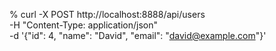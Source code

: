 % curl -X POST http://localhost:8888/api/users \
  -H "Content-Type: application/json" \
  -d '{"id": 4, "name": "David", "email": "david@example.com"}'
